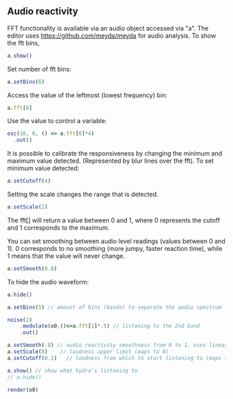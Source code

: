 
## Audio reactivity
FFT functionality is available via an audio object accessed via "a". The editor uses https://github.com/meyda/meyda for audio analysis.
To show the fft bins,
```javascript
a.show()
```
Set number of fft bins:
```javascript
a.setBins(6)
```
Access the value of the leftmost (lowest frequency) bin:
```javascript
a.fft[0]
```
Use the value to control a variable:
```javascript
osc(10, 0, () => a.fft[0]*4)
  .out()
```
It is possible to calibrate the responsiveness by changing the minimum and maximum value detected. (Represented by blur lines over the fft). To set minimum value detected:
```javascript
a.setCutoff(4)
```

Setting the scale changes the range that is detected.
```javascript
a.setScale(2)
```
The fft[<index>] will return a value between 0 and 1, where 0 represents the cutoff and 1 corresponds to the maximum.

You can set smoothing between audio level readings (values between 0 and 1). 0 corresponds to no smoothing (more jumpy, faster reaction time), while 1 means that the value will never change.
```javascript
a.setSmooth(0.8)
```
To hide the audio waveform:
```javascript
a.hide()
```

```javascript
a.setBins(5) // amount of bins (bands) to separate the audio spectrum

noise(2)
	.modulate(o0,()=>a.fft[1]*.5) // listening to the 2nd band
	.out()

a.setSmooth(.8) // audio reactivity smoothness from 0 to 1, uses linear interpolation
a.setScale(8)    // loudness upper limit (maps to 0)
a.setCutoff(0.1)   // loudness from which to start listening to (maps to 0)

a.show() // show what hydra's listening to
// a.hide()

render(o0)
```
